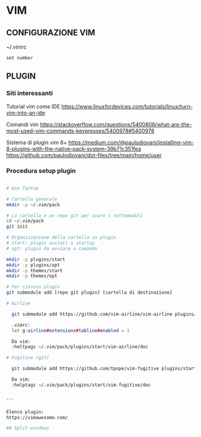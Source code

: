 # VIM


## CONFIGURAZIONE VIM

~/.vimrc

```
set number
```

## PLUGIN

### Siti interessanti

Tutorial vim come IDE
https://www.linuxfordevices.com/tutorials/linux/turn-vim-into-an-ide

Comandi vim
https://stackoverflow.com/questions/5400806/what-are-the-most-used-vim-commands-keypresses/5400978#5400978

Sistema di plugin vim 8+
https://medium.com/@paulodiovani/installing-vim-8-plugins-with-the-native-pack-system-39b71c351fea
https://github.com/paulodiovani/dot-files/tree/main/home/user

### Procedura setup plugin

````bash

# Una Tantum

# Cartella generale
mkdir -p ~/.vim/pack

# La cartella è un repo git per usare i sottomoduli
cd ~/.vim/pack
git init

# Organizzazione della cartella in plugin
# start: plugin avviati a startup
# opt: plugin da avviare a comando

mkdir -p plugins/start
mkdir -p plugins/opt
mkdir -p themes/start
mkdir -p themes/opt

# Per ciascun plugin
git submodule add [repo git plugin] [cartella di destinazione]

# Airline

  git submodule add https://github.com/vim-airline/vim-airline plugins/start/vim-airline

  .vimrc:
  let g:airline#extensions#tabline#enabled = 1

  Da vim:
  :heltpags ~/.vim/pack/plugins/start/vim-airline/doc

# Fugitive (git)

  git submodule add https://github.com/tpope/vim-fugitive plugins/start/vim-fugitive

  Da vim:
  :helptags ~/.vim/pack/plugins/start/vim-fugitive/doc	


```

Elenco plugin:
https://vimawesome.com/

## Split windows
